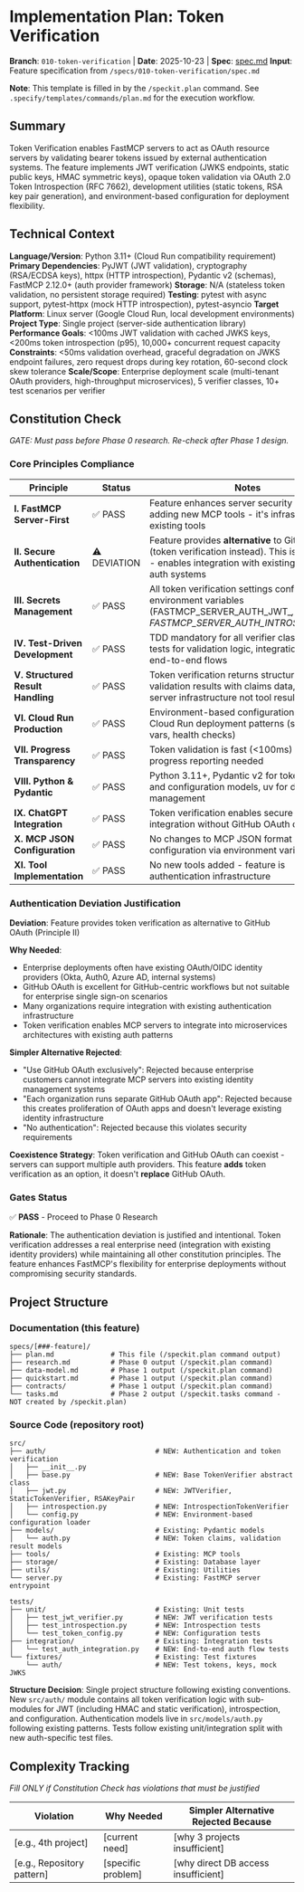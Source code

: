 # Implementation Plan: Token Verification

**Branch**: `010-token-verification` | **Date**: 2025-10-23 | **Spec**: [spec.md](./spec.md)
**Input**: Feature specification from `/specs/010-token-verification/spec.md`

**Note**: This template is filled in by the `/speckit.plan` command. See `.specify/templates/commands/plan.md` for the execution workflow.

## Summary

Token Verification enables FastMCP servers to act as OAuth resource servers by validating bearer tokens issued by external authentication systems. The feature implements JWT verification (JWKS endpoints, static public keys, HMAC symmetric keys), opaque token validation via OAuth 2.0 Token Introspection (RFC 7662), development utilities (static tokens, RSA key pair generation), and environment-based configuration for deployment flexibility.

## Technical Context

<!--
  ACTION REQUIRED: Replace the content in this section with the technical details
  for the project. The structure here is presented in advisory capacity to guide
  the iteration process.
-->

**Language/Version**: Python 3.11+ (Cloud Run compatibility requirement)
**Primary Dependencies**: PyJWT (JWT validation), cryptography (RSA/ECDSA keys), httpx (HTTP introspection), Pydantic v2 (schemas), FastMCP 2.12.0+ (auth provider framework)
**Storage**: N/A (stateless token validation, no persistent storage required)
**Testing**: pytest with async support, pytest-httpx (mock HTTP introspection), pytest-asyncio
**Target Platform**: Linux server (Google Cloud Run, local development environments)
**Project Type**: Single project (server-side authentication library)
**Performance Goals**: <100ms JWT validation with cached JWKS keys, <200ms token introspection (p95), 10,000+ concurrent request capacity
**Constraints**: <50ms validation overhead, graceful degradation on JWKS endpoint failures, zero request drops during key rotation, 60-second clock skew tolerance
**Scale/Scope**: Enterprise deployment scale (multi-tenant OAuth providers, high-throughput microservices), 5 verifier classes, 10+ test scenarios per verifier

## Constitution Check

*GATE: Must pass before Phase 0 research. Re-check after Phase 1 design.*

### Core Principles Compliance

| Principle | Status | Notes |
|-----------|---------|-------|
| **I. FastMCP Server-First** | ✅ PASS | Feature enhances server security without adding new MCP tools - it's infrastructure for existing tools |
| **II. Secure Authentication** | ⚠️ DEVIATION | Feature provides **alternative** to GitHub OAuth (token verification instead). This is intentional - enables integration with existing enterprise auth systems |
| **III. Secrets Management** | ✅ PASS | All token verification settings configurable via environment variables (FASTMCP_SERVER_AUTH_JWT_*, FASTMCP_SERVER_AUTH_INTROSPECTION_*) |
| **IV. Test-Driven Development** | ✅ PASS | TDD mandatory for all verifier classes - unit tests for validation logic, integration tests for end-to-end flows |
| **V. Structured Result Handling** | ✅ PASS | Token verification returns structured validation results with claims data, but this is server infrastructure not tool results |
| **VI. Cloud Run Production** | ✅ PASS | Environment-based configuration supports Cloud Run deployment patterns (secrets, env vars, health checks) |
| **VII. Progress Transparency** | ✅ PASS | Token validation is fast (<100ms) - no progress reporting needed |
| **VIII. Python & Pydantic** | ✅ PASS | Python 3.11+, Pydantic v2 for token claims and configuration models, uv for dependency management |
| **IX. ChatGPT Integration** | ✅ PASS | Token verification enables secure ChatGPT integration without GitHub OAuth dependency |
| **X. MCP JSON Configuration** | ✅ PASS | No changes to MCP JSON format - auth configuration via environment variables |
| **XI. Tool Implementation** | ✅ PASS | No new tools added - feature is authentication infrastructure |

### Authentication Deviation Justification

**Deviation**: Feature provides token verification as alternative to GitHub OAuth (Principle II)

**Why Needed**:
- Enterprise deployments often have existing OAuth/OIDC identity providers (Okta, Auth0, Azure AD, internal systems)
- GitHub OAuth is excellent for GitHub-centric workflows but not suitable for enterprise single sign-on scenarios
- Many organizations require integration with existing authentication infrastructure
- Token verification enables MCP servers to integrate into microservices architectures with existing auth patterns

**Simpler Alternative Rejected**:
- "Use GitHub OAuth exclusively": Rejected because enterprise customers cannot integrate MCP servers into existing identity management systems
- "Each organization runs separate GitHub OAuth app": Rejected because this creates proliferation of OAuth apps and doesn't leverage existing identity infrastructure
- "No authentication": Rejected because this violates security requirements

**Coexistence Strategy**: Token verification and GitHub OAuth can coexist - servers can support multiple auth providers. This feature **adds** token verification as an option, it doesn't **replace** GitHub OAuth.

### Gates Status

✅ **PASS** - Proceed to Phase 0 Research

**Rationale**: The authentication deviation is justified and intentional. Token verification addresses a real enterprise need (integration with existing identity providers) while maintaining all other constitution principles. The feature enhances FastMCP's flexibility for enterprise deployments without compromising security standards.

## Project Structure

### Documentation (this feature)

```
specs/[###-feature]/
├── plan.md              # This file (/speckit.plan command output)
├── research.md          # Phase 0 output (/speckit.plan command)
├── data-model.md        # Phase 1 output (/speckit.plan command)
├── quickstart.md        # Phase 1 output (/speckit.plan command)
├── contracts/           # Phase 1 output (/speckit.plan command)
└── tasks.md             # Phase 2 output (/speckit.tasks command - NOT created by /speckit.plan)
```

### Source Code (repository root)
<!--
  ACTION REQUIRED: Replace the placeholder tree below with the concrete layout
  for this feature. Delete unused options and expand the chosen structure with
  real paths (e.g., apps/admin, packages/something). The delivered plan must
  not include Option labels.
-->

```
src/
├── auth/                           # NEW: Authentication and token verification
│   ├── __init__.py
│   ├── base.py                     # NEW: Base TokenVerifier abstract class
│   ├── jwt.py                      # NEW: JWTVerifier, StaticTokenVerifier, RSAKeyPair
│   ├── introspection.py            # NEW: IntrospectionTokenVerifier
│   └── config.py                   # NEW: Environment-based configuration loader
├── models/                         # Existing: Pydantic models
│   └── auth.py                     # NEW: Token claims, validation result models
├── tools/                          # Existing: MCP tools
├── storage/                        # Existing: Database layer
├── utils/                          # Existing: Utilities
└── server.py                       # Existing: FastMCP server entrypoint

tests/
├── unit/                           # Existing: Unit tests
│   ├── test_jwt_verifier.py        # NEW: JWT verification tests
│   ├── test_introspection.py       # NEW: Introspection tests
│   └── test_token_config.py        # NEW: Configuration tests
├── integration/                    # Existing: Integration tests
│   └── test_auth_integration.py    # NEW: End-to-end auth flow tests
└── fixtures/                       # Existing: Test fixtures
    └── auth/                       # NEW: Test tokens, keys, mock JWKS
```

**Structure Decision**: Single project structure following existing conventions. New `src/auth/` module contains all token verification logic with sub-modules for JWT (including HMAC and static verification), introspection, and configuration. Authentication models live in `src/models/auth.py` following existing patterns. Tests follow existing unit/integration split with new auth-specific test files.

## Complexity Tracking

*Fill ONLY if Constitution Check has violations that must be justified*

| Violation | Why Needed | Simpler Alternative Rejected Because |
|-----------|------------|-------------------------------------|
| [e.g., 4th project] | [current need] | [why 3 projects insufficient] |
| [e.g., Repository pattern] | [specific problem] | [why direct DB access insufficient] |

